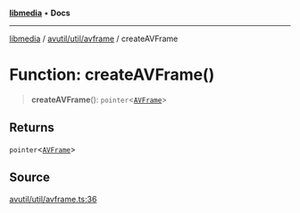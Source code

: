 [**libmedia**](../../../../README.md) • **Docs**

***

[libmedia](../../../../README.md) / [avutil/util/avframe](../README.md) / createAVFrame

# Function: createAVFrame()

> **createAVFrame**(): `pointer`\<[`AVFrame`](../../../struct/avframe/classes/AVFrame.md)\>

## Returns

`pointer`\<[`AVFrame`](../../../struct/avframe/classes/AVFrame.md)\>

## Source

[avutil/util/avframe.ts:36](https://github.com/zhaohappy/libmedia/blob/acbbf6bd75e6ee4c968b9f441fe28c40f42f350d/src/avutil/util/avframe.ts#L36)

